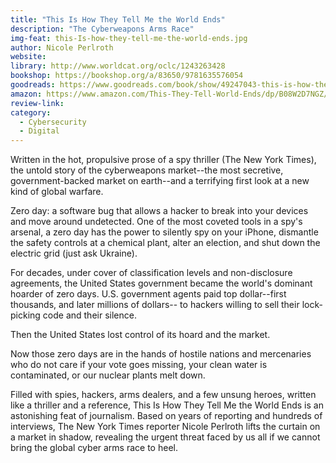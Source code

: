```yaml
---
title: "This Is How They Tell Me the World Ends"
description: "The Cyberweapons Arms Race"
img-feat: this-Is-how-they-tell-me-the-world-ends.jpg
author: Nicole Perlroth
website: 
library: http://www.worldcat.org/oclc/1243263428
bookshop: https://bookshop.org/a/83650/9781635576054
goodreads: https://www.goodreads.com/book/show/49247043-this-is-how-they-tell-me-the-world-ends?from_search=true&from_srp=true&qid=dshmAIp4WT&rank=1
amazon: https://www.amazon.com/This-They-Tell-World-Ends/dp/B08W2D7NGZ/ref=sr_1_1?crid=1BU6JKRZYYVNC&keywords=This+Is+How+They+Tell+Me+the+World+Ends&qid=1659069554&s=audible&sprefix=the+perfect+weapon%2Caudible%2C476&sr=1-1
review-link: 
category:
  - Cybersecurity
  - Digital
---
```


Written in the hot, propulsive prose of a spy thriller (The New York Times), the untold story of the cyberweapons market--the most secretive, government-backed market on earth--and a terrifying first look at a new kind of global warfare.

Zero day: a software bug that allows a hacker to break into your devices and move around undetected. One of the most coveted tools in a spy's arsenal, a zero day has the power to silently spy on your iPhone, dismantle the safety controls at a chemical plant, alter an election, and shut down the electric grid (just ask Ukraine).

For decades, under cover of classification levels and non-disclosure agreements, the United States government became the world's dominant hoarder of zero days. U.S. government agents paid top dollar--first thousands, and later millions of dollars-- to hackers willing to sell their lock-picking code and their silence.

Then the United States lost control of its hoard and the market.

Now those zero days are in the hands of hostile nations and mercenaries who do not care if your vote goes missing, your clean water is contaminated, or our nuclear plants melt down.

Filled with spies, hackers, arms dealers, and a few unsung heroes, written like a thriller and a reference, This Is How They Tell Me the World Ends is an astonishing feat of journalism. Based on years of reporting and hundreds of interviews, The New York Times reporter Nicole Perlroth lifts the curtain on a market in shadow, revealing the urgent threat faced by us all if we cannot bring the global cyber arms race to heel. 